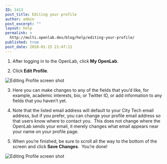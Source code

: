 ```yaml
---
ID: 1413
post_title: Editing your profile
author: admin
post_excerpt: ""
layout: help
permalink: >
  http://multi.openlab.dev/blog/help/editing-your-profile/
published: true
post_date: 2018-01-15 21:47:11
---
```

1. After logging in to the OpenLab, click<strong> My OpenLab</strong>.

2. Click<strong> Edit Profile</strong>.<strong>
</strong>

<img class="alignnone wp-image-36155 size-full" src="https://openlab.citytech.cuny.edu/wp-content/uploads/2012/08/Editing_Profile_1_v2.png" sizes="(max-width: 1200px) 100vw, 1200px" srcset="https://openlab.citytech.cuny.edu/wp-content/uploads/2012/08/Editing_Profile_1_v2.png 1200w, https://openlab.citytech.cuny.edu/wp-content/uploads/2012/08/Editing_Profile_1_v2-300x158.png 300w, https://openlab.citytech.cuny.edu/wp-content/uploads/2012/08/Editing_Profile_1_v2-1024x539.png 1024w, https://openlab.citytech.cuny.edu/wp-content/uploads/2012/08/Editing_Profile_1_v2-32x17.png 32w" alt="Editing Profile screen shot" />

3. Here you can make changes to any of the fields that you’d like, for example, academic interests, bio, or Twitter ID, or add information to any fields that you haven’t yet.

4. Note that the listed email address will default to your City Tech email address, but if you prefer, you can change your profile email address so that users know where to contact you.  This does not change where the OpenLab sends your email, it merely changes what email appears near your name on your profile page.

5. When you’re finished, be sure to scroll all the way to the bottom of the screen and click<strong> Save Changes</strong>.  You’re done!

<img class="alignnone wp-image-36681 size-full" src="https://openlab.citytech.cuny.edu/wp-content/uploads/2012/08/editing_profile_2_v2.png" sizes="(max-width: 765px) 100vw, 765px" srcset="https://openlab.citytech.cuny.edu/wp-content/uploads/2012/08/editing_profile_2_v2.png 765w, https://openlab.citytech.cuny.edu/wp-content/uploads/2012/08/editing_profile_2_v2-191x300.png 191w, https://openlab.citytech.cuny.edu/wp-content/uploads/2012/08/editing_profile_2_v2-653x1024.png 653w, https://openlab.citytech.cuny.edu/wp-content/uploads/2012/08/editing_profile_2_v2-20x32.png 20w" alt="Editing Profile screen shot" />
